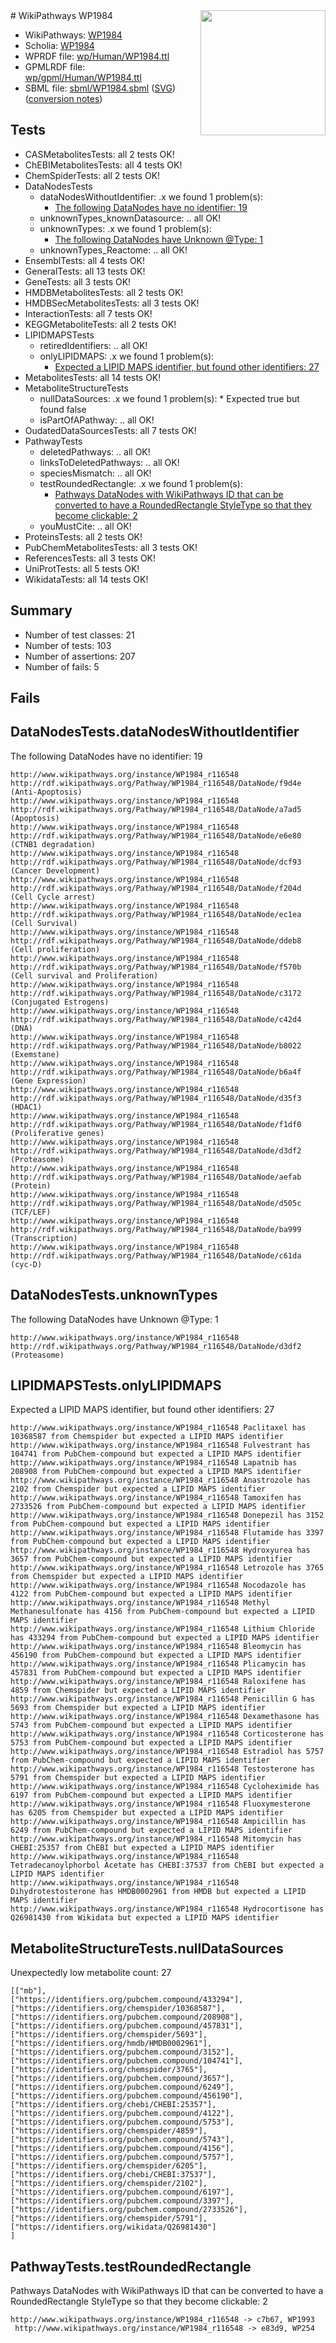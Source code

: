 <img style="float: right; width: 200px" src="../logo.png" />
# WikiPathways WP1984

* WikiPathways: [WP1984](https://identifiers.org/wikipathways:WP1984)
* Scholia: [WP1984](https://scholia.toolforge.org/wikipathways/WP1984)
* WPRDF file: [wp/Human/WP1984.ttl](../wp/Human/WP1984.ttl)
* GPMLRDF file: [wp/gpml/Human/WP1984.ttl](../wp/gpml/Human/WP1984.ttl)
* SBML file: [sbml/WP1984.sbml](../sbml/WP1984.sbml) ([SVG](../sbml/WP1984.svg)) ([conversion notes](../sbml/WP1984.txt))

## Tests
* CASMetabolitesTests: all 2 tests OK!
* ChEBIMetabolitesTests: all 4 tests OK!
* ChemSpiderTests: all 2 tests OK!
* DataNodesTests
    * dataNodesWithoutIdentifier: .x we found 1 problem(s):
        * [The following DataNodes have no identifier: 19](#8792c499)
    * unknownTypes_knownDatasource: .. all OK!
    * unknownTypes: .x we found 1 problem(s):
        * [The following DataNodes have Unknown @Type: 1](#839973df)
    * unknownTypes_Reactome: .. all OK!
* EnsemblTests: all 4 tests OK!
* GeneralTests: all 13 tests OK!
* GeneTests: all 3 tests OK!
* HMDBMetabolitesTests: all 2 tests OK!
* HMDBSecMetabolitesTests: all 3 tests OK!
* InteractionTests: all 7 tests OK!
* KEGGMetaboliteTests: all 2 tests OK!
* LIPIDMAPSTests
    * retiredIdentifiers: .. all OK!
    * onlyLIPIDMAPS: .x we found 1 problem(s):
        * [Expected a LIPID MAPS identifier, but found other identifiers: 27](#d0bfb69e)
* MetabolitesTests: all 14 tests OK!
* MetaboliteStructureTests
    * nullDataSources: .x we found 1 problem(s):
            * Expected true but found false
    * isPartOfAPathway: .. all OK!
* OudatedDataSourcesTests: all 7 tests OK!
* PathwayTests
    * deletedPathways: .. all OK!
    * linksToDeletedPathways: .. all OK!
    * speciesMismatch: .. all OK!
    * testRoundedRectangle: .x we found 1 problem(s):
        * [Pathways DataNodes with WikiPathways ID that can be converted to have a RoundedRectangle StyleType so that they become clickable: 2](#9fbad3cc)
    * youMustCite: .. all OK!
* ProteinsTests: all 2 tests OK!
* PubChemMetabolitesTests: all 3 tests OK!
* ReferencesTests: all 3 tests OK!
* UniProtTests: all 5 tests OK!
* WikidataTests: all 14 tests OK!


## Summary

* Number of test classes: 21
* Number of tests: 103
* Number of assertions: 207
* Number of fails: 5

## Fails

<a name="8792c499" />

## DataNodesTests.dataNodesWithoutIdentifier

The following DataNodes have no identifier: 19
```
http://www.wikipathways.org/instance/WP1984_r116548 http://rdf.wikipathways.org/Pathway/WP1984_r116548/DataNode/f9d4e (Anti-Apoptosis)
http://www.wikipathways.org/instance/WP1984_r116548 http://rdf.wikipathways.org/Pathway/WP1984_r116548/DataNode/a7ad5 (Apoptosis)
http://www.wikipathways.org/instance/WP1984_r116548 http://rdf.wikipathways.org/Pathway/WP1984_r116548/DataNode/e6e80 (CTNB1 degradation)
http://www.wikipathways.org/instance/WP1984_r116548 http://rdf.wikipathways.org/Pathway/WP1984_r116548/DataNode/dcf93 (Cancer Development)
http://www.wikipathways.org/instance/WP1984_r116548 http://rdf.wikipathways.org/Pathway/WP1984_r116548/DataNode/f204d (Cell Cycle arrest)
http://www.wikipathways.org/instance/WP1984_r116548 http://rdf.wikipathways.org/Pathway/WP1984_r116548/DataNode/ec1ea (Cell Survival)
http://www.wikipathways.org/instance/WP1984_r116548 http://rdf.wikipathways.org/Pathway/WP1984_r116548/DataNode/ddeb8 (Cell proliferation)
http://www.wikipathways.org/instance/WP1984_r116548 http://rdf.wikipathways.org/Pathway/WP1984_r116548/DataNode/f570b (Cell survival and Proliferation)
http://www.wikipathways.org/instance/WP1984_r116548 http://rdf.wikipathways.org/Pathway/WP1984_r116548/DataNode/c3172 (Conjugated Estrogens)
http://www.wikipathways.org/instance/WP1984_r116548 http://rdf.wikipathways.org/Pathway/WP1984_r116548/DataNode/c42d4 (DNA)
http://www.wikipathways.org/instance/WP1984_r116548 http://rdf.wikipathways.org/Pathway/WP1984_r116548/DataNode/b8022 (Exemstane)
http://www.wikipathways.org/instance/WP1984_r116548 http://rdf.wikipathways.org/Pathway/WP1984_r116548/DataNode/b6a4f (Gene Expression)
http://www.wikipathways.org/instance/WP1984_r116548 http://rdf.wikipathways.org/Pathway/WP1984_r116548/DataNode/d35f3 (HDAC1)
http://www.wikipathways.org/instance/WP1984_r116548 http://rdf.wikipathways.org/Pathway/WP1984_r116548/DataNode/f1df0 (Proliferative genes)
http://www.wikipathways.org/instance/WP1984_r116548 http://rdf.wikipathways.org/Pathway/WP1984_r116548/DataNode/d3df2 (Proteasome)
http://www.wikipathways.org/instance/WP1984_r116548 http://rdf.wikipathways.org/Pathway/WP1984_r116548/DataNode/aefab (Protein)
http://www.wikipathways.org/instance/WP1984_r116548 http://rdf.wikipathways.org/Pathway/WP1984_r116548/DataNode/d505c (TCF/LEF)
http://www.wikipathways.org/instance/WP1984_r116548 http://rdf.wikipathways.org/Pathway/WP1984_r116548/DataNode/ba999 (Transcription)
http://www.wikipathways.org/instance/WP1984_r116548 http://rdf.wikipathways.org/Pathway/WP1984_r116548/DataNode/c61da (cyc-D)
```

<a name="839973df" />

## DataNodesTests.unknownTypes

The following DataNodes have Unknown @Type: 1
```
http://www.wikipathways.org/instance/WP1984_r116548 http://rdf.wikipathways.org/Pathway/WP1984_r116548/DataNode/d3df2 (Proteasome)
```

<a name="d0bfb69e" />

## LIPIDMAPSTests.onlyLIPIDMAPS

Expected a LIPID MAPS identifier, but found other identifiers: 27
```
http://www.wikipathways.org/instance/WP1984_r116548 Paclitaxel has 10368587 from Chemspider but expected a LIPID MAPS identifier
http://www.wikipathways.org/instance/WP1984_r116548 Fulvestrant has 104741 from PubChem-compound but expected a LIPID MAPS identifier
http://www.wikipathways.org/instance/WP1984_r116548 Lapatnib has 208908 from PubChem-compound but expected a LIPID MAPS identifier
http://www.wikipathways.org/instance/WP1984_r116548 Anastrozole has 2102 from Chemspider but expected a LIPID MAPS identifier
http://www.wikipathways.org/instance/WP1984_r116548 Tamoxifen has 2733526 from PubChem-compound but expected a LIPID MAPS identifier
http://www.wikipathways.org/instance/WP1984_r116548 Donepezil has 3152 from PubChem-compound but expected a LIPID MAPS identifier
http://www.wikipathways.org/instance/WP1984_r116548 Flutamide has 3397 from PubChem-compound but expected a LIPID MAPS identifier
http://www.wikipathways.org/instance/WP1984_r116548 Hydroxyurea has 3657 from PubChem-compound but expected a LIPID MAPS identifier
http://www.wikipathways.org/instance/WP1984_r116548 Letrozole has 3765 from Chemspider but expected a LIPID MAPS identifier
http://www.wikipathways.org/instance/WP1984_r116548 Nocodazole has 4122 from PubChem-compound but expected a LIPID MAPS identifier
http://www.wikipathways.org/instance/WP1984_r116548 Methyl Methanesulfonate has 4156 from PubChem-compound but expected a LIPID MAPS identifier
http://www.wikipathways.org/instance/WP1984_r116548 Lithium Chloride has 433294 from PubChem-compound but expected a LIPID MAPS identifier
http://www.wikipathways.org/instance/WP1984_r116548 Bleomycin has 456190 from PubChem-compound but expected a LIPID MAPS identifier
http://www.wikipathways.org/instance/WP1984_r116548 Plicamycin has 457831 from PubChem-compound but expected a LIPID MAPS identifier
http://www.wikipathways.org/instance/WP1984_r116548 Raloxifene has 4859 from Chemspider but expected a LIPID MAPS identifier
http://www.wikipathways.org/instance/WP1984_r116548 Penicillin G has 5693 from Chemspider but expected a LIPID MAPS identifier
http://www.wikipathways.org/instance/WP1984_r116548 Dexamethasone has 5743 from PubChem-compound but expected a LIPID MAPS identifier
http://www.wikipathways.org/instance/WP1984_r116548 Corticosterone has 5753 from PubChem-compound but expected a LIPID MAPS identifier
http://www.wikipathways.org/instance/WP1984_r116548 Estradiol has 5757 from PubChem-compound but expected a LIPID MAPS identifier
http://www.wikipathways.org/instance/WP1984_r116548 Testosterone has 5791 from Chemspider but expected a LIPID MAPS identifier
http://www.wikipathways.org/instance/WP1984_r116548 Cycloheximide has 6197 from PubChem-compound but expected a LIPID MAPS identifier
http://www.wikipathways.org/instance/WP1984_r116548 Fluoxymesterone has 6205 from Chemspider but expected a LIPID MAPS identifier
http://www.wikipathways.org/instance/WP1984_r116548 Ampicillin has 6249 from PubChem-compound but expected a LIPID MAPS identifier
http://www.wikipathways.org/instance/WP1984_r116548 Mitomycin has CHEBI:25357 from ChEBI but expected a LIPID MAPS identifier
http://www.wikipathways.org/instance/WP1984_r116548 Tetradecanoylphorbol Acetate has CHEBI:37537 from ChEBI but expected a LIPID MAPS identifier
http://www.wikipathways.org/instance/WP1984_r116548 Dihydrotestosterone has HMDB0002961 from HMDB but expected a LIPID MAPS identifier
http://www.wikipathways.org/instance/WP1984_r116548 Hydrocortisone has Q26981430 from Wikidata but expected a LIPID MAPS identifier
```

<a name="919041af" />

## MetaboliteStructureTests.nullDataSources

Unexpectedly low metabolite count: 27
```
[["mb"],
["https://identifiers.org/pubchem.compound/433294"],
["https://identifiers.org/chemspider/10368587"],
["https://identifiers.org/pubchem.compound/208908"],
["https://identifiers.org/pubchem.compound/457831"],
["https://identifiers.org/chemspider/5693"],
["https://identifiers.org/hmdb/HMDB0002961"],
["https://identifiers.org/pubchem.compound/3152"],
["https://identifiers.org/pubchem.compound/104741"],
["https://identifiers.org/chemspider/3765"],
["https://identifiers.org/pubchem.compound/3657"],
["https://identifiers.org/pubchem.compound/6249"],
["https://identifiers.org/pubchem.compound/456190"],
["https://identifiers.org/chebi/CHEBI:25357"],
["https://identifiers.org/pubchem.compound/4122"],
["https://identifiers.org/pubchem.compound/5753"],
["https://identifiers.org/chemspider/4859"],
["https://identifiers.org/pubchem.compound/5743"],
["https://identifiers.org/pubchem.compound/4156"],
["https://identifiers.org/pubchem.compound/5757"],
["https://identifiers.org/chemspider/6205"],
["https://identifiers.org/chebi/CHEBI:37537"],
["https://identifiers.org/chemspider/2102"],
["https://identifiers.org/pubchem.compound/6197"],
["https://identifiers.org/pubchem.compound/3397"],
["https://identifiers.org/pubchem.compound/2733526"],
["https://identifiers.org/chemspider/5791"],
["https://identifiers.org/wikidata/Q26981430"]
]
```

<a name="9fbad3cc" />

## PathwayTests.testRoundedRectangle

Pathways DataNodes with WikiPathways ID that can be converted to have a RoundedRectangle StyleType so that they become clickable: 2
```
http://www.wikipathways.org/instance/WP1984_r116548 -> c7b67, WP1993
 http://www.wikipathways.org/instance/WP1984_r116548 -> e83d9, WP254
 ```

